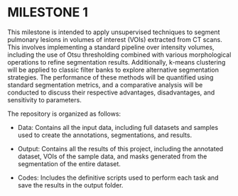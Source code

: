 # MILESTONE 1

This milestone is intended to apply unsupervised techniques to segment pulmonary lesions in volumes of interest (VOIs) extracted from CT scans. This involves implementing a standard pipeline over intensity volumes, including the use of Otsu thresholding combined with various morphological operations to refine segmentation results. Additionally, k-means clustering will be applied to classic filter banks to explore alternative segmentation strategies. The performance of these methods will be quantified using standard segmentation metrics, and a comparative analysis will be conducted to discuss their respective advantages, disadvantages, and sensitivity to parameters.

The repository is organized as follows:

- Data: Contains all the input data, including full datasets and samples used to create the annotations, segmentations, and results.

- Output: Contains all the results of this project, including the annotated dataset, VOIs of the sample data, and masks generated from the segmentation of the entire dataset.

- Codes: Includes the definitive scripts used to perform each task and save the results in the output folder.